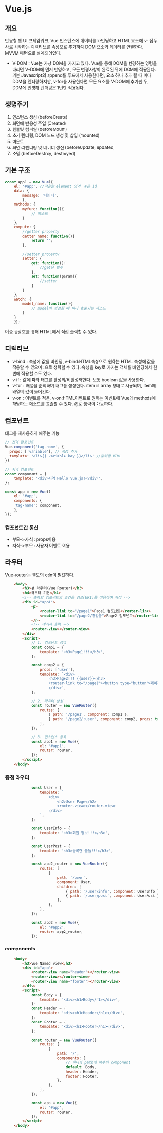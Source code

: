 # Vue.js

## 개요
반응형 웹 UI 프레임워크, Vue 인스턴스에 데이터를 바인딩하고 HTML 요소에 v- 접두사로 시작하는 디렉티브를 속성으로 추가하여 DOM 요소와 데이터를 연결한다. MVVM 패턴으로 설계되어있다.
- V-DOM : Vue는 가상 DOM을 가지고 있다. Vue를 통해 DOM을 변경하는 명령을 내리면 V-DOM에 먼저 반영하고, 모든 변경사항이 완료된 뒤에 DOM에 적용된다. 기본 Javascript의 append를 루프에서 사용한다면, 요소 하나 추가 될 때 마다 DOM을 렌더링하지만, v-for을 사용한다면 모든 요소를 V-DOM에 추가한 뒤, DOM에 반영해 렌더링은 1번만 적용된다.

## 생명주기
1. 인스턴스 생성 (beforeCreate)
2. 화면에 반응성 주입 (Created)
3. 템플릿 컴파일 (beforeMount)
4. 초기 렌더링, DOM 노드 생성 및 삽입 (mounted)
5. 마운트
6. 화면 리렌더링 및 데이터 갱신 (beforeUpdate, updated)
7. 소멸 (beforeDestroy, destroyed)

## 기본 구조
```javascript
const app1 = new Vue({
    el: '#app', //적용할 element 영역, #은 id
    data: {
        message: '데이터',
        },
    methods: {
        myfunc: function(){
            // 메소드
        }
    },
    compute: {
        //getter property
        getter_name: function(){
            return ''; 
        },

        //setter property
        setter: {
            get: function(){
                //get은 필수
            },
            set: function(param){
                //setter
            }
        }
    },
    watch: {
        model_name: function(){
            // model이 변경될 때 마다 호출되는 메소드
        }
    }
    });
```
이중 중괄호를 통해 HTML에서 직접 출력할 수 있다.

## 디렉티브
- v-bind : 속성에 값을 바인딩, v-bind:HTML속성으로 원하는 HTML 속성에 값을  적용할 수 있으며 :으로 생략할 수 있다. 속성을 key로 가지는 객체를 바인딩해서 한번에 적용할 수도 있다.
- v-if : 값에 따라 태그를 활성화/비활성화한다. 보통 boolean 값을 사용한다.
- v-for : 배열을 순회하며 태그를 생성한다. item in array 형태로 사용되며, item에 배열의 값이 들어간다.
- v-on : 이벤트를 적용, v-on:HTML이벤트로 원하는 이벤트에 Vue의 methods에 해당하는 메소드를 호출할 수 있다. @로 생략이 가능하다.

## 컴포넌트
태그를 재사용하게 해주는 기능
```javascript
// 전역 컴포넌트
Vue.component('tag-name', {
  props: ['variable'], // 속성 추가
  template: '<li>{{ variable.key }}</li>' //출력할 HTML
})

// 지역 컴포넌트
const component = {
    template: '<div>지역 Hello Vue.js!</div>',
};

const app = new Vue({
    el: '#app',
    components: {
    'tag-name': component,
    },
});
```

### 컴포넌트간 통신
- 부모->자식 : props이용
- 자식->부모 : 사용자 이벤트 이용

## 라우터
Vue-router는 별도의 cdn이 필요하다.
```html
    <body>
        <h3>뷰 라우터(Vue Router)</h3>
        <h4>라우터 기본</h4>
        <!-- 출력할 컴포넌트의 조건을 경로(URI)를 이용하여 지정 -->
        <div id="app1">
            <p>
                <router-link to="/page1">Page1 컴포넌트</router-link>
                <router-link to="/page2/홍길동">Page2 컴포넌트</router-link>
            </p>
            <!-- 여기서 출력 -->
            <router-view></router-view>
        </div>
        <script>
            // 1. 컴포넌트 생성
            const comp1 = {
                template: '<h3>Page1!!!</h3>',
            };

            const comp2 = {
                props: ['user'],
                template: `<div>
                    <h3>Page2!!! {{user}}</h3>
                    <router-link to="/page1"><button type="button">페이지 1</button></router-link>
                    </div>`,
            };

            // 2. 라우터 생성
            const router = new VueRouter({
                routes: [
                    { path: '/page1', component: comp1 },
                    { path: '/page2/:user', component: comp2, props: true },
                ],
            });

            // 3. 인스턴스 등록
            const app1 = new Vue({
                el: '#app1',
                router: router,
            });
        </script>
    </body>
```

### 중첩 라우터
```javascript
            const User = {
                template: `
                    <div>
                        <h2>User Page</h2>
                        <router-view></router-view>
                    </div>
                `,
            };

            const UserInfo = {
                template: '<h3>회원 정보!!!</h3>',
            };

            const UserPost = {
                template: '<h3>등록한 글들!!!</h3>',
            };

            const app2_router = new VueRouter({
                routes: [
                    {
                        path: '/user',
                        component: User,
                        children: [
                            { path: '/user/info', component: UserInfo },
                            { path: '/user/post', component: UserPost },
                        ],
                    },
                ],
            });

            const app2 = new Vue({
                el: '#app2',
                router: app2_router,
            });
```

### components
```html
    <body>
        <h3>Vue Named view</h3>
        <div id="app">
            <router-view name="header"></router-view>
            <router-view></router-view>
            <router-view name="footer"></router-view>
        </div>
        <script>
            const Body = {
                template: '<div><h1>Body</h1></div>',
            };
            const Header = {
                template: '<div><h1>Header</h1></div>',
            };
            const Footer = {
                template: '<div><h1>Footer</h1></div>',
            };

            const router = new VueRouter({
                routes: [
                    {
                        path: '/',
                        components: {
                            // 하나의 path에 복수의 component
                            default: Body,
                            header: Header,
                            footer: Footer,
                        },
                    },
                ],
            });

            const app = new Vue({
                el: '#app',
                router: router,
            });
        </script>
    </body>
```